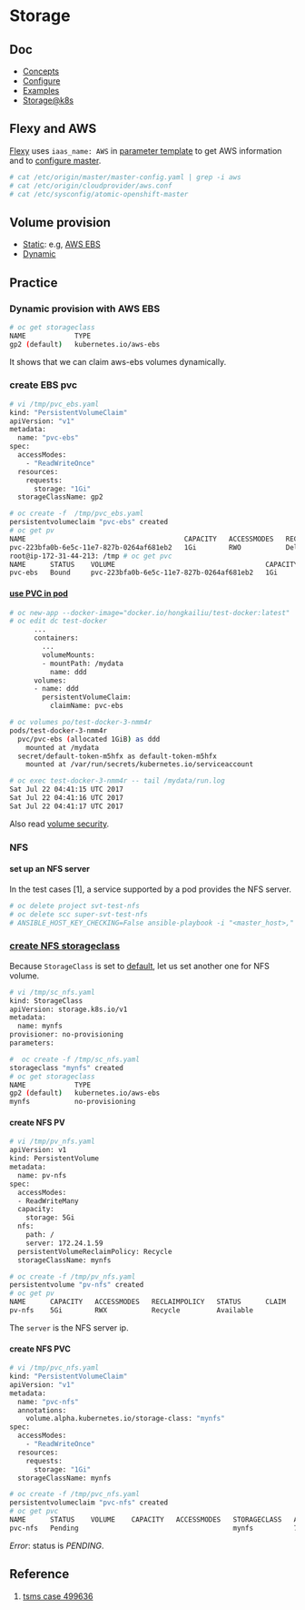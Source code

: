 # Storage

## Doc

* [Concepts](https://docs.openshift.org/latest/architecture/additional_concepts/storage.html)
* [Configure](https://docs.openshift.org/latest/install_config/persistent_storage/index.html)
* [Examples](https://docs.openshift.org/latest/install_config/storage_examples/index.html)
* [Storage@k8s](https://kubernetes.io/docs/concepts/storage/volumes/)


## Flexy and AWS
[Flexy](flexy.md) uses <code>iaas_name: AWS</code> in [parameter template](http://git.app.eng.bos.redhat.com/git/openshift-misc.git/plain/v3-launch-templates/system-testing/aos-36/aws/vars.ose36-aws-svt.yaml) to get AWS information and to [configure master](https://docs.openshift.org/latest/install_config/configuring_aws.html#install-config-configuring-aws).

```sh
# cat /etc/origin/master/master-config.yaml | grep -i aws
# cat /etc/origin/cloudprovider/aws.conf
# cat /etc/sysconfig/atomic-openshift-master
```

## Volume provision

* [Static](https://docs.openshift.org/latest/install_config/persistent_storage/index.html): e.g, [AWS EBS](https://docs.openshift.org/latest/install_config/persistent_storage/persistent_storage_aws.html)
* [Dynamic](https://docs.openshift.org/latest/install_config/persistent_storage/dynamically_provisioning_pvs.html)

## Practice

### Dynamic provision with AWS EBS

```sh
# oc get storageclass 
NAME            TYPE
gp2 (default)   kubernetes.io/aws-ebs
```
It shows that we can claim aws-ebs volumes dynamically.

### create EBS pvc

```sh
# vi /tmp/pvc_ebs.yaml
kind: "PersistentVolumeClaim"
apiVersion: "v1"
metadata:
  name: "pvc-ebs"
spec:
  accessModes:
    - "ReadWriteOnce"
  resources:
    requests:
      storage: "1Gi"
  storageClassName: gp2

# oc create -f  /tmp/pvc_ebs.yaml 
persistentvolumeclaim "pvc-ebs" created
# oc get pv
NAME                                       CAPACITY   ACCESSMODES   RECLAIMPOLICY   STATUS      CLAIM         STORAGECLASS   REASON    AGE
pvc-223bfa0b-6e5c-11e7-827b-0264af681eb2   1Gi        RWO           Delete          Bound       aaa/pvc-ebs   gp2                      3s
root@ip-172-31-44-213: /tmp # oc get pvc
NAME      STATUS    VOLUME                                     CAPACITY   ACCESSMODES   STORAGECLASS   AGE
pvc-ebs   Bound     pvc-223bfa0b-6e5c-11e7-827b-0264af681eb2   1Gi        RWO           gp2            10s
```

#### [use PVC in pod](https://docs.openshift.org/latest/architecture/additional_concepts/storage.html#pvc-claims-as-volumes)

```sh
# oc new-app --docker-image="docker.io/hongkailiu/test-docker:latest"
# oc edit dc test-docker
      ...
      containers:
        ...
        volumeMounts:
        - mountPath: /mydata
          name: ddd  
      volumes:
      - name: ddd
        persistentVolumeClaim:
          claimName: pvc-ebs

# oc volumes po/test-docker-3-nmm4r
pods/test-docker-3-nmm4r
  pvc/pvc-ebs (allocated 1GiB) as ddd
    mounted at /mydata
  secret/default-token-m5hfx as default-token-m5hfx
    mounted at /var/run/secrets/kubernetes.io/serviceaccount

# oc exec test-docker-3-nmm4r -- tail /mydata/run.log
Sat Jul 22 04:41:15 UTC 2017
Sat Jul 22 04:41:16 UTC 2017
Sat Jul 22 04:41:17 UTC 2017

```

Also read [volume security](https://docs.openshift.org/latest/install_config/persistent_storage/pod_security_context.html).

### NFS

#### set up an NFS server
In the test cases [1], a service supported by a pod provides the NFS server.

```sh
# oc delete project svt-test-nfs
# oc delete scc super-svt-test-nfs
# ANSIBLE_HOST_KEY_CHECKING=False ansible-playbook -i "<master_host>," --private-key ~/.ssh/id_rsa_perf playbooks/nfs_via_pod.yml
```

### [create NFS storageclass](https://docs.openshift.org/latest/install_config/storage_examples/storage_classes_legacy.html)

Because <code>StorageClass</code> is set to [default](https://docs.openshift.org/latest/architecture/additional_concepts/storage.html#pvc-storage-class), let us set another one for NFS volume.

```sh
# vi /tmp/sc_nfs.yaml
kind: StorageClass
apiVersion: storage.k8s.io/v1
metadata:
  name: mynfs 
provisioner: no-provisioning 
parameters:

#  oc create -f /tmp/sc_nfs.yaml 
storageclass "mynfs" created
# oc get storageclass 
NAME            TYPE
gp2 (default)   kubernetes.io/aws-ebs   
mynfs           no-provisioning
```

#### create NFS PV

```sh
# vi /tmp/pv_nfs.yaml
apiVersion: v1
kind: PersistentVolume
metadata:
  name: pv-nfs
spec:
  accessModes:
  - ReadWriteMany
  capacity:
    storage: 5Gi
  nfs:
    path: /
    server: 172.24.1.59
  persistentVolumeReclaimPolicy: Recycle
  storageClassName: mynfs

# oc create -f /tmp/pv_nfs.yaml
persistentvolume "pv-nfs" created
# oc get pv
NAME      CAPACITY   ACCESSMODES   RECLAIMPOLICY   STATUS      CLAIM     STORAGECLASS   REASON    AGE
pv-nfs    5Gi        RWX           Recycle         Available             mynfs                    14m
```
The <code>server</code> is the NFS server ip.

#### create NFS PVC

```sh
# vi /tmp/pvc_nfs.yaml 
kind: "PersistentVolumeClaim"
apiVersion: "v1"
metadata:
  name: "pvc-nfs"
  annotations:
    volume.alpha.kubernetes.io/storage-class: "mynfs"
spec:
  accessModes:
    - "ReadWriteOnce"
  resources:
    requests:
      storage: "1Gi"
  storageClassName: mynfs

# oc create -f /tmp/pvc_nfs.yaml 
persistentvolumeclaim "pvc-nfs" created
# oc get pvc
NAME      STATUS    VOLUME    CAPACITY   ACCESSMODES   STORAGECLASS   AGE
pvc-nfs   Pending                                      mynfs          7m
```

*Error*: status is *PENDING*.


## Reference
1. [tsms case 499636](https://tcms.engineering.redhat.com/case/499636/?from_plan=14587)
